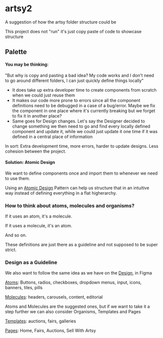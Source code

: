 # artsy2

A suggestion of how the artsy folder structure could be

This project does not "run" it's just copy paste of code to showcase structure

## Palette


#### You may be thinking:

"But why is copy and pasting a bad idea? My code works and I don't need to go around different folders, I can just quickly define things locally"

- It does take up extra developer time to create components from scratch when we could just reuse them
- It makes our code more prone to errors since all the component definitions need to be debugged in a case of a bug/error. Maybe we fix the component in one place where it's currently breaking but we forget to fix it in another place?
- Same goes for Design changes. Let's say the Designer decided to change something we then need to go and find every locally defined component and update it, while we could just update it one time if it was defined in a central place of information

In sort: Extra development time, more errors, harder to update designs. Less cohesion between the project.

#### Solution: Atomic Design

We want to define components once and import them to whenever we need to use them.

Using an [Atomic Design] Pattern can help us structure that in an intuitive way instead of defining everything in a flat higherarchy.

### How to think about atoms, molecules and organisms?

If it uses an atom, it's a molecule.

If it uses a molecule, it's an atom.

And so on.

These definitions are just there as a guideline and not supposed to be super strict.

### Design as a Guideline

We also want to follow the same idea as we have on the [Design], in Figma

[Atoms]: Buttons, radios, checkboxes, dropdown menus, input, icons, banners, tiles, pills

[Molecules]: headers, carousels, content, editorial

Atoms and Molecules are the suggested ones, but if we want to take it a step further we can also consider Organisms, Templates and Pages

[organisms]: grids

[Templates]: auctions, fairs, galleries

[Pages]: Home, Fairs, Auctions, Sell With Artsy

[design]: https://www.figma.com/file/m6gDpKHEWDbYJyrwsVZDBr/Artsy-3.0-Design-System?node-id=2%3A614
[atomic design]: https://www.notion.so/artsy/Atomic-Design-Principles-fc6b4d56ff8a4c218b1d46e753bc0e4b?d=472f60caaf43422988d63b0b5f71abf6#96bb4a22c61547e2890d934a82db6c81
[atoms]: https://www.figma.com/file/m6gDpKHEWDbYJyrwsVZDBr/Artsy-3.0-Design-System?node-id=2%3A614
[molecules]: https://www.figma.com/file/m6gDpKHEWDbYJyrwsVZDBr/Artsy-3.0-Design-System?node-id=1004%3A1354
[organisms]: https://www.figma.com/file/m6gDpKHEWDbYJyrwsVZDBr/Artsy-3.0-Design-System?node-id=1305%3A725
[templates]: https://www.figma.com/file/m6gDpKHEWDbYJyrwsVZDBr/Artsy-3.0-Design-System?node-id=1002%3A729
[pages]: https://www.figma.com/file/m6gDpKHEWDbYJyrwsVZDBr/Artsy-3.0-Design-System?node-id=5245%3A2952
